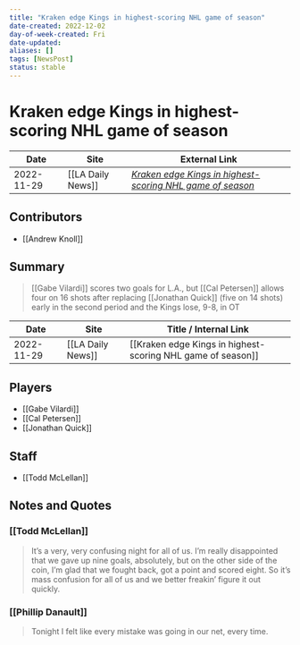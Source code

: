 ```yaml
---
title: "Kraken edge Kings in highest-scoring NHL game of season"
date-created: 2022-12-02
day-of-week-created: Fri
date-updated: 
aliases: []
tags: [NewsPost]
status: stable
---
```


# Kraken edge Kings in highest-scoring NHL game of season

| Date       | Site              | External Link                                                                                                                                              |
| ---------- | ----------------- | ---------------------------------------------------------------------------------------------------------------------------------------------------------- |
| 2022-11-29 | [[LA Daily News]] | [*Kraken edge Kings in highest-scoring NHL game of season*](https://www.dailynews.com/2022/11/29/kraken-edge-kings-in-highest-scoring-nhl-game-of-season/) |

## Contributors
- [[Andrew Knoll]]

## Summary
> [[Gabe Vilardi]] scores two goals for L.A., but [[Cal Petersen]] allows four on 16 shots after replacing [[Jonathan Quick]] (five on 14 shots) early in the second period and the Kings lose, 9-8, in OT

| Date       | Site              | Title / Internal Link                                       |
| ---------- | ----------------- | ----------------------------------------------------------- |
| 2022-11-29 | [[LA Daily News]] | [[Kraken edge Kings in highest-scoring NHL game of season]] |

## Players
- [[Gabe Vilardi]]
- [[Cal Petersen]]
- [[Jonathan Quick]]

## Staff
- [[Todd McLellan]]

## Notes and Quotes
### [[Todd McLellan]]
> It’s a very, very confusing night for all of us. I’m really disappointed that we gave up nine goals, absolutely, but on the other side of the coin, I’m glad that we fought back, got a point and scored eight. So it’s mass confusion for all of us and we better freakin’ figure it out quickly.

### [[Phillip Danault]]
> Tonight I felt like every mistake was going in our net, every time.



